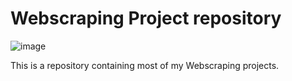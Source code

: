 # Webscraping Project repository

![image](https://user-images.githubusercontent.com/33997173/143799670-10f6dded-990f-41dc-979c-af4bc4566128.png)


This is a repository containing most of my Webscraping projects.
